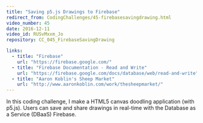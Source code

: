 ```yaml
---
title: "Saving p5.js Drawings to Firebase"
redirect_from: CodingChallenges/45-firebasesavingdrawing.html
video_number: 45
date: 2016-12-11
video_id: RUSvMxxm_Jo
repository: CC_045_FirebaseSavingDrawing

links:
  - title: "Firebase"  
    url: "https://firebase.google.com/"
  - title: "Firebase Documentation - Read and Write"  
    url: "https://firebase.google.com/docs/database/web/read-and-write"
  - title: "Aaron Koblin's Sheep Market"  
    url: "http://www.aaronkoblin.com/work/thesheepmarket/"
---
```


In this coding challenge, I make a HTML5 canvas doodling application (with p5.js).  Users can save and share drawings in real-time with the Database as a Service (DBaaS) Firebase.